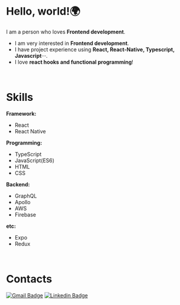# Hello, world!🌍

I am a person who loves **Frontend development**.

- I am very interested in **Frontend development**.
- I have project experience using **React, React-Native, Typescript, Javascript**···.
- I love **react hooks and functional programming**!

<br/>

# Skills

**Framework:**
- React
- React Native


**Programming:**
- TypeScript
- JavaScript(ES6)
- HTML
- CSS

**Backend:**
- GraphQL
- Apollo
- AWS
- Firebase

**etc:**
- Expo
- Redux

<br/>

# Contacts

[![Gmail Badge](https://img.shields.io/badge/Gmail-d14836?style=flat-square&logo=Gmail&logoColor=white&link=mailto:leeesangheee@gmail.com)](mailto:leeesangheee@gmail.com) [![Linkedin Badge](https://img.shields.io/badge/-LinkedIn-blue?style=flat-square&logo=Linkedin&logoColor=white&link=https://www.linkedin.com/in/sanghee-lee-52ba5a1a8)](https://www.linkedin.com/in/sanghee-lee-52ba5a1a8)
